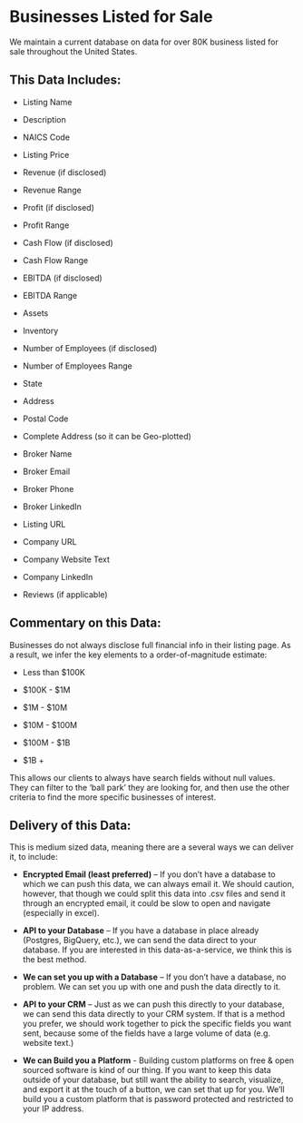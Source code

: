 # Businesses Listed for Sale

We maintain a current database on data for over 80K business listed for sale throughout the United States. 

## This Data Includes:

* Listing Name

* Description

* NAICS Code

* Listing Price

* Revenue (if disclosed)

* Revenue Range

* Profit (if disclosed)

* Profit Range

* Cash Flow (if disclosed)

* Cash Flow Range

* EBITDA (if disclosed)

* EBITDA Range

* Assets

* Inventory

* Number of Employees (if disclosed)

* Number of Employees Range

* State

* Address

* Postal Code

* Complete Address (so it can be Geo-plotted)

* Broker Name

* Broker Email

* Broker Phone

* Broker LinkedIn

* Listing URL

* Company URL

* Company Website Text

* Company LinkedIn

* Reviews (if applicable)

## Commentary on this Data:

Businesses do not always disclose full financial info in their listing page. As a result, we infer the key elements to a order-of-magnitude estimate:

* Less than $100K

* $100K - $1M

* $1M - $10M

* $10M - $100M

* $100M - $1B

* $1B +

This allows our clients to always have search fields without null values. They can filter to the ‘ball park’ they are looking for, and then use the other criteria to find the more specific businesses of interest. 

## Delivery of this Data:

This is medium sized data, meaning there are a several ways we can deliver it, to include:

* **Encrypted Email (least preferred)** – If you don’t have a database to which we can push this data, we can always email it. We should caution, however, that though we could split this data into .csv files and send it through an encrypted email, it could be slow to open and navigate (especially in excel). 

* **API to your Database** – If you have a database in place already (Postgres, BigQuery, etc.), we can send the data direct to your database. If you are interested in this data-as-a-service, we think this is the best method.

* **We can set you up with a Database** – If you don’t have a database, no problem. We can set you up with one and push the data directly to it. 

* **API to your CRM** – Just as we can push this directly to your database, we can send this data directly to your CRM system. If that is a method you prefer, we should work together to pick the specific fields you want sent, because some of the fields have a large volume of data (e.g. website text.)

* **We can Build you a Platform** - Building custom platforms on free & open sourced software is kind of our thing. If you want to keep this data outside of your database, but still want the ability to search, visualize, and export it at the touch of a button, we can set that up for you. We’ll build you a custom platform that is password protected and restricted to your IP address. 
